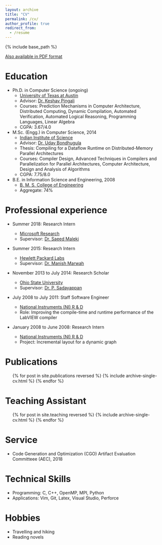 ```yaml
---
layout: archive
title: "CV"
permalink: /cv/
author_profile: true
redirect_from:
  - /resume
---
```


{% include base_path %}

[Also available in PDF format](https://www.cs.utexas.edu/~roshan/cv.pdf)

Education
======
* Ph.D. in Computer Science (ongoing)
  * [University of Texas at Austin](http://www.cs.utexas.edu/)
  * Advisor: [Dr. Keshav Pingali](http://www.cs.utexas.edu/~pingali/)
  * Courses: Prediction Mechanisms in Computer Architecture, Distributed Computing, Dynamic Compilation, Automated Verification, Automated Logical Reasoning, Programming Languages, Linear Algebra
  * CGPA: 3.67/4.0
* M.Sc. (Engg.) in Computer Science, 2014
  * [Indian Institute of Science](http://www.csa.iisc.ernet.in/)
  * Advisor: [Dr. Uday Bondhugula](http://drona.csa.iisc.ernet.in/~uday/)
  * Thesis: Compiling for a Dataflow Runtime on Distributed-Memory Parallel Architectures
  * Courses: Compiler Design, Advanced Techniques in Compilers and Parallelization for Parallel Architectures, Computer Architecture, Design and Analysis of Algorithms
  * CGPA: 7.75/8.0
* B.E. in Information Science and Engineering, 2008
  * [B. M. S. College of Engineering](http://www.bmsce.in/)
  * Aggregate: 74%
  
Professional experience
======
* Summer 2018: Research Intern 
  * [Microsoft Research](https://www.microsoft.com/en-us/research/group/research-in-software-engineering-rise/)
  * Supervisor: [Dr. Saeed Maleki](http://marwah.org://www.microsoft.com/en-us/research/people/saemal/)

* Summer 2015: Research Intern 
  * [Hewlett Packard Labs](https://www.labs.hpe.com/)
  * Supervisor: [Dr. Manish Marwah](http://marwah.org/)

* November 2013 to July 2014: Research Scholar
  * [Ohio State University](https://cse.osu.edu/)
  * Supervisor: [Dr. P. Sadayappan](http://www.cse.ohio-state.edu/~saday/)

* July 2008 to July 2011: Staff Software Engineer
  * [National Instruments (NI) R & D](http://www.ni.com/)
  * Role: Improving the compile-time and runtime performance of the LabVIEW compiler

* January 2008 to June 2008: Research Intern
  * [National Instruments (NI) R & D](http://www.ni.com/)
  * Project: Incremental layout for a dynamic graph
  
Publications
======
  <ul>{% for post in site.publications reversed %}
    {% include archive-single-cv.html %}
  {% endfor %}</ul>

Teaching Assistant
======
  <ul>{% for post in site.teaching reversed %}
    {% include archive-single-cv.html %}
  {% endfor %}</ul>

Service
======
* Code Generation and Optimization (CGO) Artifact Evaluation Committeee (AEC), 2018

Technical Skills
======
* Programming: C, C++, OpenMP, MPI, Python
* Applications: Vim, Git, Latex, Visual Studio, Perforce

Hobbies
======
* Travelling and hiking
* Reading novels

